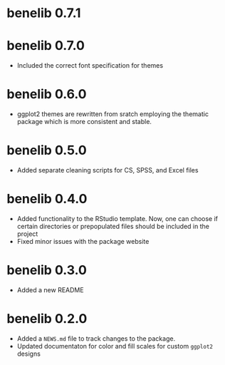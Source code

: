 # benelib 0.7.1

# benelib 0.7.0

* Included the correct font specification for themes

# benelib 0.6.0

* ggplot2 themes are rewritten from sratch employing the thematic package which is more consistent and stable.

# benelib 0.5.0

* Added separate cleaning scripts for CS, SPSS, and Excel files

# benelib 0.4.0

* Added functionality to the RStudio template. Now, one can choose if certain directories or prepopulated files should be included in the project
* Fixed minor issues with the package website

# benelib 0.3.0

* Added a new README

# benelib 0.2.0

* Added a `NEWS.md` file to track changes to the package.
* Updated documentaton for color and fill scales for custom `ggplot2` designs
